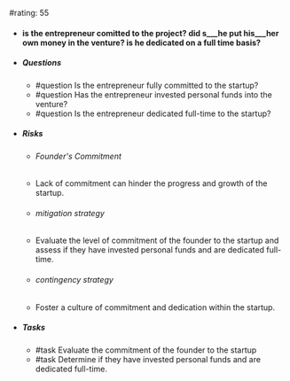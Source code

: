 #rating: 55
- #### is the entrepreneur comitted to the project? did s___he put his___her own money in the venture? is he dedicated on a full time basis?
- ##### Questions
  - #question Is the entrepreneur fully committed to the startup?
  - #question Has the entrepreneur invested personal funds into the venture?
  - #question Is the entrepreneur dedicated full-time to the startup?
- ##### Risks

  - ###### Founder's Commitment
  - Lack of commitment can hinder the progress and growth of the startup.
  - ###### mitigation strategy
  - Evaluate the level of commitment of the founder to the startup and assess if they have invested personal funds and are dedicated full-time.
  - ###### contingency strategy
  - Foster a culture of commitment and dedication within the startup.
- ##### Tasks
  - #task Evaluate the commitment of the founder to the startup
  - #task  Determine if they have invested personal funds and are dedicated full-time.


